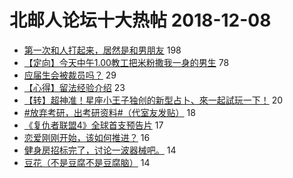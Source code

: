 # 北邮人论坛十大热帖 2018-12-08

- [第一次和人打起来，居然是和男朋友](https://bbs.byr.cn/article/Talking/6079241) 198
- [【定向】今天中午1.00教工把米粉撒我一身的男生](https://bbs.byr.cn/article/Friends/1902751) 78
- [应届生会被裁员吗？](https://bbs.byr.cn/article/WorkLife/1113132) 29
- [【心得】留法经验介绍](https://bbs.byr.cn/article/GoAbroad/361636) 23
- [【转】超神准！星座小王子独创的新型占卜、來一起試玩一下！](https://bbs.byr.cn/article/Constellations/326533) 20
- [#放弃考研，出考研资料#（代室友发贴）](https://bbs.byr.cn/article/AimGraduate/1153582) 18
- [《复仇者联盟4》全球首支预告片](https://bbs.byr.cn/article/Movie/313897) 17
- [恋爱刚刚开始，该如何推进？](https://bbs.byr.cn/article/Feeling/3091351) 16
- [健身房招标完了，讨论一波器械吧。](https://bbs.byr.cn/article/Gymnasium/111320) 14
- [豆花（不是豆腐不是豆腐脑）](https://bbs.byr.cn/article/Picture/3231135) 14


